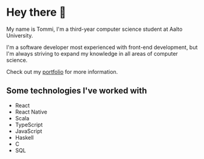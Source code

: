 # Hey there 👋

My name is Tommi, I'm a third-year computer science student at Aalto University. <br>

I'm a software developer most experienced with front-end development, but I'm always striving to expand my knowledge in all areas of computer science.

Check out my [portfolio](https://tommihonkanen.github.io/) for more information.

## Some technologies I've worked with 

- React
- React Native
- Scala
- TypeScript
- JavaScript
- Haskell
- C
- SQL
